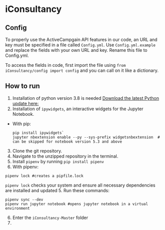 # iConsultancy

## Config
To properly use the ActiveCampgain API features in our code, an URL and key must be specified in a file called `Config.yml`. Use `Config.yml.example` and replace the fields with your own URL and key. Rename this file to Config.yml.

To access the fields in code, first import the file using ```from iConsultancy/config import config``` and you can call on it like a dictionary.

## How to run
1. Installation of python version 3.8 is needed
    [Download the latest Python update here:](https://www.python.org/)
2. Installation of `ipywidgets`, an interactive widgets for the Jupyter Notebook.
* With pip:
    ```
    pip install ipywidgets`
    jupyter nbextension enable --py --sys-prefix widgetsnbextension  # can be skipped for notebook version 5.3 and above
    ```
3. Clone the git repository.
2. Navigate to the unzipped repository in the terminal.
3. Install `pipenv` by running `pip install pipenv`
4. With pipenv: 
```
pipenv lock #creates a pipfile.lock
```
`pipenv lock` checks your system and ensure all necessary dependencies are installed and updated
5. Run these commands:
```
pipenv sync --dev
pipenv run jupyter notebook #opens jupyter notebook in a virtual environment
```
6. Enter the `iConsultancy-Master` folder
7.
